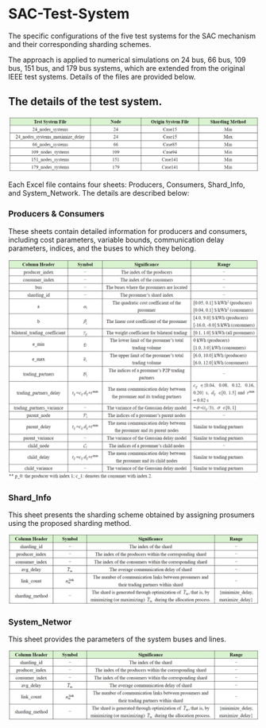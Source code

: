 # SAC-Test-System
The specific configurations of the five test systems for the SAC mechanism and their corresponding sharding schemes.

The approach is applied to numerical simulations on 24 bus, 66 bus, 109 bus, 151 bus, and 179 bus systems, which are extended from the original IEEE test systems. Details of the files are provided below.
## The details of the test system.
<div align="center">
  <img src = "/IMG/img1.png"/>
</div> 

Each Excel file contains four sheets: Producers, Consumers, Shard_Info, and System_Network. The details are described below:

### Producers & Consumers
These sheets contain detailed information for producers and consumers, including cost parameters, variable bounds, communication delay parameters, indices, and the buses to which they belong.
<div align="center">
  <img src = "/IMG/img2.png"/>
</div> 

### Shard_Info
This sheet presents the sharding scheme obtained by assigning prosumers using the proposed sharding method.
<div align="center">
  <img src = "/IMG/img3.png"/>
</div> 

### System_Networ
This sheet provides the parameters of the system buses and lines.
<div align="center">
  <img src = "/IMG/img3.png"/>
</div> 
